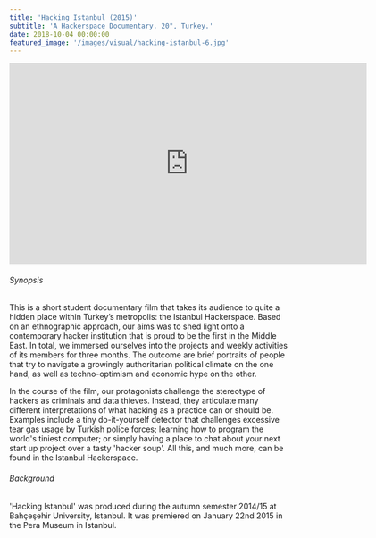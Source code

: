 ```yaml
---
title: 'Hacking Istanbul (2015)'
subtitle: 'A Hackerspace Documentary. 20", Turkey.'
date: 2018-10-04 00:00:00
featured_image: '/images/visual/hacking-istanbul-6.jpg'
---
```


<iframe src="https://player.vimeo.com/video/117663606" width="640" height="360" frameborder="0" webkitallowfullscreen mozallowfullscreen allowfullscreen></iframe>

###### Synopsis
This is a short student documentary film that takes its audience to quite a hidden place within Turkey’s metropolis: the Istanbul Hackerspace. Based on an ethnographic approach, our aims was to shed light onto a contemporary hacker institution that is proud to be the first in the Middle East. In total, we immersed ourselves into the projects and weekly activities of its members for three months. The outcome are brief portraits of people that try to navigate a growingly authoritarian political climate on the one hand, as well as techno-optimism and economic hype on the other.

In the course of the film, our protagonists challenge the stereotype of hackers as criminals and data thieves. Instead, they articulate many different interpretations of what hacking as a practice can or should be. Examples include a tiny do-it-yourself detector that challenges excessive tear gas usage by Turkish police forces; learning how to program the world's tiniest computer; or simply having a place to chat about your next start up project over a tasty 'hacker soup'. All this, and much more, can be found in the Istanbul Hackerspace.

###### Background
'Hacking Istanbul' was produced during the autumn semester 2014/15 at Bahçeşehir University, Istanbul. It was premiered on January 22nd 2015 in the Pera Museum in Istanbul.
